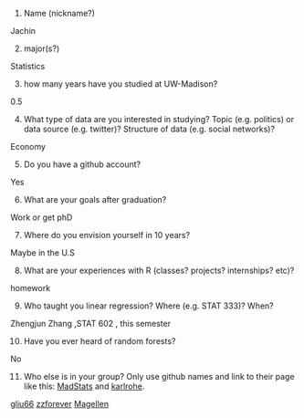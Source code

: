 1) Name (nickname?)

Jachin  

2) major(s?)

Statistics

3) how many years have you studied at UW-Madison?

0.5

4) What type of data are you interested in studying?  Topic (e.g. politics) or data source (e.g. twitter)? Structure of data (e.g. social networks)? 

Economy

5) Do you have a github account?

Yes

6) What are your goals after graduation?

Work or get phD

7) Where do you envision yourself in 10 years?

Maybe in the U.S

8) What are your experiences with R (classes? projects? internships? etc)?  

homework

9) Who taught you linear regression?  Where (e.g. STAT 333)?  When?

Zhengjun Zhang ,STAT 602 , this semester

10)  Have you ever heard of random forests?

No

11)  Who else is in your group?  Only use github names and link to their page like this:  [MadStats](https://github.com/MadStats) and [karlrohe](https://github.com/karlrohe).

[gliu66](https://github.com/gliu66)
[zzforever](https://github.com/zzforever)
[Magellen](https://github.com/Magellen)
